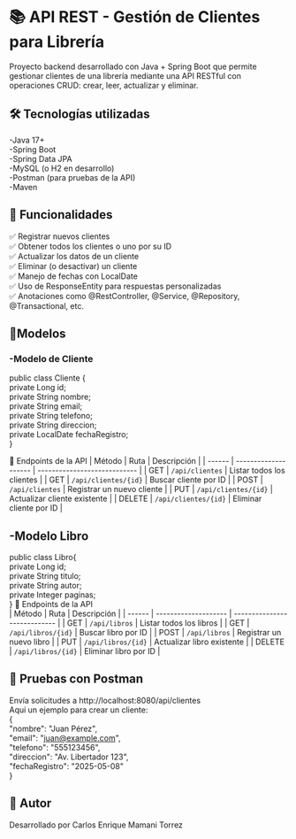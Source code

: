 # 📚 API REST - Gestión de Clientes para Librería  
Proyecto backend desarrollado con Java + Spring Boot que permite gestionar clientes de una librería mediante una API RESTful con operaciones CRUD: crear, leer, actualizar y eliminar.  

## 🛠 Tecnologías utilizadas
-Java 17+  
-Spring Boot  
-Spring Data JPA   
-MySQL (o H2 en desarrollo)  
-Postman (para pruebas de la API)  
-Maven  

## 🚀 Funcionalidades  
✅ Registrar nuevos clientes  
✅ Obtener todos los clientes o uno por su ID  
✅ Actualizar los datos de un cliente  
✅ Eliminar (o desactivar) un cliente  
✅ Manejo de fechas con LocalDate  
✅ Uso de ResponseEntity para respuestas personalizadas  
✅ Anotaciones como @RestController, @Service, @Repository, @Transactional, etc.  

## 📄Modelos
### -Modelo de Cliente  
public class Cliente {  
    private Long id;  
    private String nombre;  
    private String email;  
    private String telefono;  
    private String direccion;  
    private LocalDate fechaRegistro;  
}

🔗 Endpoints de la API
| Método | Ruta                 | Descripción                  |
| ------ | -------------------- | ---------------------------- |
| GET    | `/api/clientes`      | Listar todos los clientes    |
| GET    | `/api/clientes/{id}` | Buscar cliente por ID        |
| POST   | `/api/clientes`      | Registrar un nuevo cliente   |
| PUT    | `/api/clientes/{id}` | Actualizar cliente existente |
| DELETE | `/api/clientes/{id}` | Eliminar cliente por ID      |

## -Modelo Libro  
public class Libro{  
    private Long id;  
    private String titulo;  
    private String autor;  
    private Integer paginas;  
}
🔗 Endpoints de la API  
| Método | Ruta                 | Descripción                  |
| ------ | -------------------- | ---------------------------- |
| GET    | `/api/libros`      | Listar todos los libros    |
| GET    | `/api/libros/{id}` | Buscar libro por ID        |
| POST   | `/api/libros`      | Registrar un nuevo libro   |
| PUT    | `/api/libros/{id}` | Actualizar libro existente |
| DELETE | `/api/libros/{id}` | Eliminar libro por ID      |


## 🧪 Pruebas con Postman  
Envía solicitudes a http://localhost:8080/api/clientes  
Aquí un ejemplo para crear un cliente:  
{  
  "nombre": "Juan Pérez",  
  "email": "juan@example.com",  
  "telefono": "555123456",  
  "direccion": "Av. Libertador 123",  
  "fechaRegistro": "2025-05-08"  
}  
  
## 📌 Autor 
Desarrollado por Carlos Enrique Mamani Torrez  

